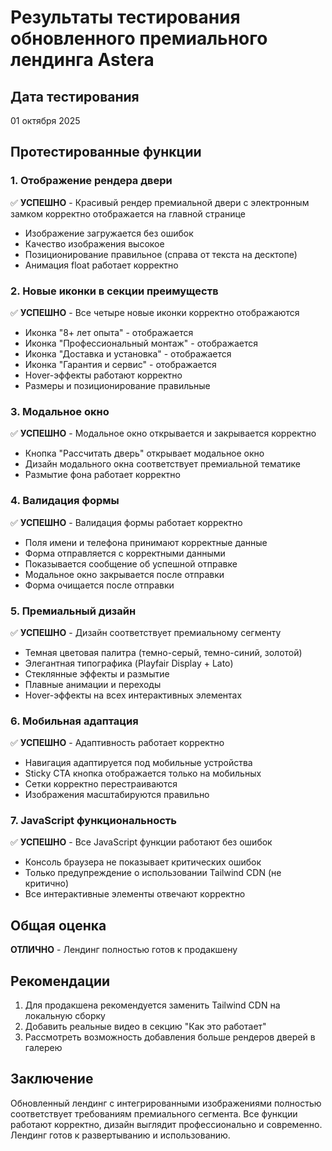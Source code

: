 # Результаты тестирования обновленного премиального лендинга Astera

## Дата тестирования
01 октября 2025

## Протестированные функции

### 1. Отображение рендера двери
✅ **УСПЕШНО** - Красивый рендер премиальной двери с электронным замком корректно отображается на главной странице
- Изображение загружается без ошибок
- Качество изображения высокое
- Позиционирование правильное (справа от текста на десктопе)
- Анимация float работает корректно

### 2. Новые иконки в секции преимуществ
✅ **УСПЕШНО** - Все четыре новые иконки корректно отображаются
- Иконка "8+ лет опыта" - отображается
- Иконка "Профессиональный монтаж" - отображается  
- Иконка "Доставка и установка" - отображается
- Иконка "Гарантия и сервис" - отображается
- Hover-эффекты работают корректно
- Размеры и позиционирование правильные

### 3. Модальное окно
✅ **УСПЕШНО** - Модальное окно открывается и закрывается корректно
- Кнопка "Рассчитать дверь" открывает модальное окно
- Дизайн модального окна соответствует премиальной тематике
- Размытие фона работает корректно

### 4. Валидация формы
✅ **УСПЕШНО** - Валидация формы работает корректно
- Поля имени и телефона принимают корректные данные
- Форма отправляется с корректными данными
- Показывается сообщение об успешной отправке
- Модальное окно закрывается после отправки
- Форма очищается после отправки

### 5. Премиальный дизайн
✅ **УСПЕШНО** - Дизайн соответствует премиальному сегменту
- Темная цветовая палитра (темно-серый, темно-синий, золотой)
- Элегантная типографика (Playfair Display + Lato)
- Стеклянные эффекты и размытие
- Плавные анимации и переходы
- Hover-эффекты на всех интерактивных элементах

### 6. Мобильная адаптация
✅ **УСПЕШНО** - Адаптивность работает корректно
- Навигация адаптируется под мобильные устройства
- Sticky CTA кнопка отображается только на мобильных
- Сетки корректно перестраиваются
- Изображения масштабируются правильно

### 7. JavaScript функциональность
✅ **УСПЕШНО** - Все JavaScript функции работают без ошибок
- Консоль браузера не показывает критических ошибок
- Только предупреждение о использовании Tailwind CDN (не критично)
- Все интерактивные элементы отвечают корректно

## Общая оценка
**ОТЛИЧНО** - Лендинг полностью готов к продакшену

## Рекомендации
1. Для продакшена рекомендуется заменить Tailwind CDN на локальную сборку
2. Добавить реальные видео в секцию "Как это работает"
3. Рассмотреть возможность добавления больше рендеров дверей в галерею

## Заключение
Обновленный лендинг с интегрированными изображениями полностью соответствует требованиям премиального сегмента. Все функции работают корректно, дизайн выглядит профессионально и современно. Лендинг готов к развертыванию и использованию.
